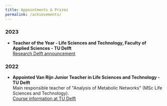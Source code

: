 ```yaml
---
title: Appointments & Prizes
permalink: /achievements/
---
```


### 2023
- **Teacher of the Year - Life Sciences and Technology, Faculty of Applied Sciences - TU Delft**  
  [Research Delft announcement](https://research.tudelft.nl/en/prizes/educator-of-the-year-life-science-and-technology)

### 2022
- **Appointed Van Rijn Junior Teacher in Life Sciences and Technology - TU Delft**  
  Main responsible teacher of "Analysis of Metabolic Networks" (MSc Life Sciences and Technology).  
  [Course information at TU Delft](https://www.tudelft.nl/onderwijs/opleidingen/masters/lst/msc-life-science-and-technology)